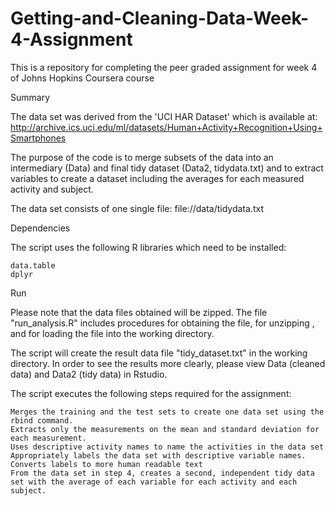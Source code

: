 # Getting-and-Cleaning-Data-Week-4-Assignment
This is a repository for completing the peer graded assignment for week 4 of Johns Hopkins Coursera course

Summary

The data set was derived from the 'UCI HAR Dataset' which is available at:
http://archive.ics.uci.edu/ml/datasets/Human+Activity+Recognition+Using+Smartphones

The purpose of the code is to merge subsets of the data into an intermediary (Data) and final tidy dataset (Data2, tidydata.txt) and to 
extract variables to create a dataset including the averages for each measured activity and subject.

The data set consists of one single file:
file://data/tidydata.txt

Dependencies

The script uses the following R libraries which need to be installed:

    data.table
    dplyr
    
Run

Please note that the data files obtained will be zipped.  The file "run_analysis.R" includes procedures for obtaining the file, for unzipping ,
and for loading the file into the working directory.

The script will create the result data file "tidy_dataset.txt" in the working directory. In order to see the results more clearly, please view 
Data (cleaned data) and Data2 (tidy data) in Rstudio.

The script executes the following steps required for the assignment:

    Merges the training and the test sets to create one data set using the rbind command.
    Extracts only the measurements on the mean and standard deviation for each measurement. 
    Uses descriptive activity names to name the activities in the data set 
    Appropriately labels the data set with descriptive variable names. Converts labels to more human readable text
    From the data set in step 4, creates a second, independent tidy data set with the average of each variable for each activity and each subject. 
